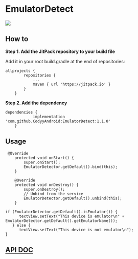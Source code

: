 # EmulatorDetect

[![](https://jitpack.io/v/CodyyAndroid/EmulatorDetect.svg)](https://jitpack.io/#CodyyAndroid/EmulatorDetect)

## How to
**Step 1. Add the JitPack repository to your build file**

Add it in your root build.gradle at the end of repositories:
```
allprojects {
		repositories {
			...
			maven { url 'https://jitpack.io' }
		}
	}
```
**Step 2. Add the dependency**
```
dependencies {
	        implementation 'com.github.CodyyAndroid:EmulatorDetect:1.1.0'
	}
```
## Usage

```
 @Override
    protected void onStart() {
        super.onStart();
        EmulatorDetector.getDefault().bind(this);
    }

    @Override
    protected void onDestroy() {
        super.onDestroy();
        // Unbind from the service
        EmulatorDetector.getDefault().unbind(this);
    }

```
```
if (EmulatorDetector.getDefault().isEmulator()) {
      textView.setText("This device is emulator\n" + EmulatorDetector.getDefault().getEmulatorName());
   } else {
      textView.setText("This device is not emulator\n");
}
```

## [API DOC](https://jitpack.io/com/github/CodyyAndroid/EmulatorDetect/1.0.8/javadoc/)

